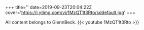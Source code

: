 +++
title=''
date=2019-09-23T20:04:22Z
cover='https://i.ytimg.com/vi/1MzQT1t3Rto/sddefault.jpg'
+++

All content belongs to GlennBeck.
{{< youtube 1MzQT1t3Rto >}}
